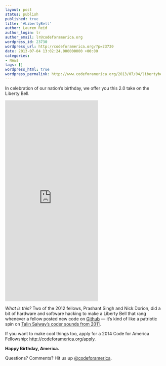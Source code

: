 ```yaml
---
layout: post
status: publish
published: true
title: '#LibertyBell'
author: Lauren Reid
author_login: lr
author_email: lr@codeforamerica.org
wordpress_id: 23730
wordpress_url: http://codeforamerica.org/?p=23730
date: 2013-07-04 13:02:24.000000000 +00:00
categories:
- News
tags: []
wordpress_html: true
wordpress_permalink: http://www.codeforamerica.org/2013/07/04/libertybell/
---
```


<p>In celebration of our nation’s birthday, we offer you this 2.0 take on the Liberty Bell.</p>
<p><iframe frameborder="0" height="650" src="http://player.vimeo.com/video/69706713"></iframe></p>
<p><em>What is this?</em> Two of the 2012 fellows, Prashant Singh and Nick Dorion, did a bit of hardware and software hacking to make a Liberty Bell that rang whenever a fellow posted new code on <a href="http://github.com/codeforamerica">Github</a> — it’s kind of like a patriotic spin on <a href="http://codeforamerica.org/2011/04/26/github-pushes-screaming-hawks-and-a-culture-of-collaboration/">Talin Salway’s coder sounds from 2011</a>.</p>
<p>If you want to make cool things too, apply for a 2014 Code for America Fellowship: <a href="http://codeforamerica.org/apply" target="_blank">http://codeforamerica.org/apply</a>.</p>
<p><strong>Happy Birthday, America.</strong></p>
<p>Questions? Comments? Hit us up <a href="http://twitter.com/codeforamerica">@codeforamerica</a>.</p>
